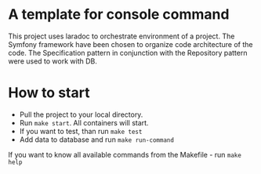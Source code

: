 A template for console command
===

This project uses laradoc to orchestrate environment of a project. 
The Symfony framework have been chosen to organize code architecture of the code. 
The Specification pattern in conjunction with the Repository pattern were used to work with DB. 
   

How to start 
===
* Pull the project to your local directory.
* Run `make start`. All containers will start.
* If you want to test, than run `make test`
* Add data to database and run `make run-command`

If you want to know all available commands from the Makefile - run `make help`  
